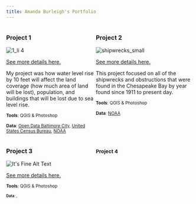 ```yaml
---
title: Amanda Burleigh's Portfolio
---
```

<!--This is the first row of projects -->
<div style="display:table-row; width:100%; table-layout: fixed">
<div style="display: table-cell; width:370px; margin-right:3px" markdown="1">
  
### Project 1

![1_li 4](https://user-images.githubusercontent.com/42807705/49528921-f2ef3500-f882-11e8-9c87-a0b46c986ace.jpg)

[See more details here.](https://amanda49.github.io/Project1_bamap/Project_1.html)

My project was how water level rise by 10 feet
will affect the land coverage (how much
area of land will be lost), population, and
buildings that will be lost due to sea level rise.

<small>__Tools__: QGIS & Photoshop</small>

<small>__Data__: 
[Open Data Baltimore City](), [United States Census Bureau](https://www.census.gov/geo/maps-data/data/tiger-data.html), [NOAA](https://coast.noaa.gov/slrdata/)</small>

</div>

<div style="display: table-cell; width:370px" markdown="1">





### Project 2

![shipwrecks_small](https://user-images.githubusercontent.com/42807705/49528069-38aafe00-f881-11e8-91ba-77db49c46811.jpg)

[See more details here.](https://amanda49.github.io/Project2_bamap/Project_2.html)

This project focused on all of the shipwrecks and obstructions that were found in the Chesapeake Bay by year found since 1911 to present day. 

<small>__Tools__: QGIS & Photoshop</small>

<small>__Data__:
[NOAA](https://www.census.gov/cgi-bin/geo/shapefiles/index.php)</small>

</div>
</div>
<!--This is the second row of projects -->
<div style="display:table-row; width:100%; table-layout: fixed">
<div style="display: table-cell; width:370px; margin-right:3px" markdown="1">





### Project 3 

![It's Fine Alt Text](project3_demo/p3_teaser.png)

[See more details here.](https://amanda49.github.io/Project3_bamap/Project_3.html)



<small>__Tools__: QGIS & Photoshop

<small>__Data__: 
[](https://supportland.com/), [](https://oregoncraftbeer.org/guild/)</small>

</div>

<div style="display: table-cell; width:370px" markdown="1">





### Project 4
